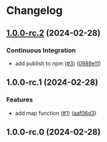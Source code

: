 # Changelog

## [1.0.0-rc.2](https://github.com/rowan-gud/ts-utils/compare/v1.0.0-rc.1...v1.0.0-rc.2) (2024-02-28)


### Continuous Integration

* add publish to npm ([#3](https://github.com/rowan-gud/ts-utils/issues/3)) ([0989e11](https://github.com/rowan-gud/ts-utils/commit/0989e11b1dc61e6114f3b978faed7af0b14c79ff))

## 1.0.0-rc.1 (2024-02-28)


### Features

* add map function ([#1](https://github.com/rowan-gud/ts-utils/issues/1)) ([aaf06d3](https://github.com/rowan-gud/ts-utils/commit/aaf06d3d75b1786f0570f69a699de8651c9d7a1c))

## 1.0.0-rc.0 (2024-02-28)

